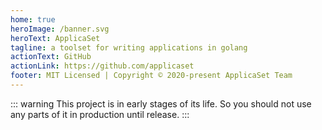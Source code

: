 ```yaml
---
home: true
heroImage: /banner.svg
heroText: ApplicaSet
tagline: a toolset for writing applications in golang
actionText: GitHub
actionLink: https://github.com/applicaset
footer: MIT Licensed | Copyright © 2020-present ApplicaSet Team
---
```


::: warning
This project is in early stages of its life. So you should not use any parts of it in production until release.
:::
